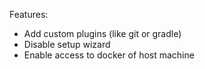 Features:
- Add custom plugins (like git or gradle)
- Disable setup wizard
- Enable access to docker of host machine
